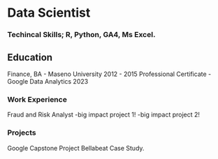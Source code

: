 # Data Scientist
### Techincal Skills; R, Python, GA4, Ms Excel.
## Education
Finance, BA - Maseno University 2012 - 2015
Professional Certificate -Google Data Analytics 2023

### Work Experience
Fraud and Risk Analyst
-big impact project 1!
-big impact project 2!
### Projects
Google Capstone Project Bellabeat Case Study.

